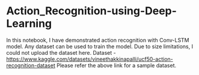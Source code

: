 # Action_Recognition-using-Deep-Learning

In this notebook, I have demonstrated action recognition with Conv-LSTM model. 
Any dataset can be used to train the model. Due to size limitations, I could not upload the dataset here. 
Dataset - https://www.kaggle.com/datasets/vineethakkinapalli/ucf50-action-recognition-dataset
Please refer the above link for a sample dataset.
